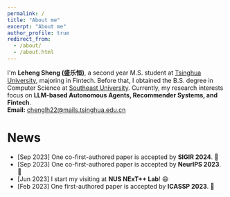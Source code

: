 ```yaml
---
permalink: /
title: "About me"
excerpt: "About me"
author_profile: true
redirect_from: 
  - /about/
  - /about.html
---
```


I'm **Leheng Sheng (盛乐恒)**, a second year M.S. student at <a href="https://www.tsinghua.edu.cn/en/">Tsinghua University</a>, majoring in Fintech. Before that, I obtained the B.S. degree in Computer Science at <a href="https://www.seu.edu.cn/english/main.htm">Southeast University</a>. Currently, my research interests focus on **LLM-based Autonomous Agents, Recommender Systems, and Fintech**.  
**Email:** chenglh22@mails.tsinghua.edu.cn

# News
- [Sep 2023] One co-first-authored paper is accepted by **SIGIR 2024**. 🎉
- [Sep 2023] One co-first-authored paper is accepted by **NeurIPS 2023**. 🎉
- [Jun 2023] I start my visiting at **NUS NExT++ Lab**! 😄
- [Feb 2023] One first-authored paper is accepted by **ICASSP 2023**. 🎉


<br><br><br>

<script type='text/javascript' id='clustrmaps' src='//cdn.clustrmaps.com/map_v2.js?cl=ffffff&w=300&t=tt&d=KQq7wmoOFK01AWtI-EgkopWeIANNwkKygR72ToCU_YU&co=2d90ad&cmo=e27b7b&cmn=ff9600'></script>
<!-- {% include base_path %} -->

